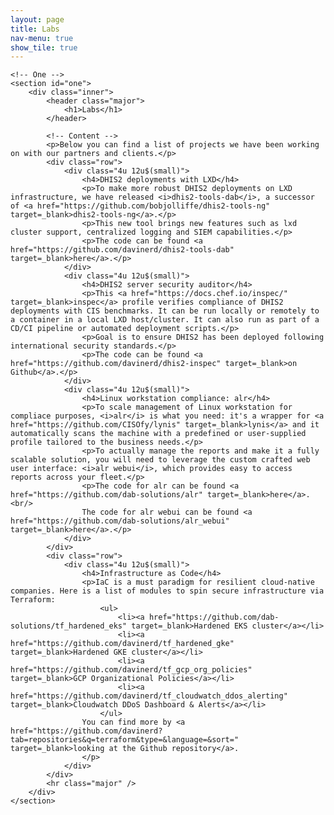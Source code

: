 ```yaml
---
layout: page
title: Labs
nav-menu: true
show_tile: true
---
```


<!-- Main -->
<div id="main" class="alt">

    <!-- One -->
    <section id="one">
        <div class="inner">
            <header class="major">
                <h1>Labs</h1>
            </header>

            <!-- Content -->
            <p>Below you can find a list of projects we have been working on with our partners and clients.</p>
            <div class="row">
                <div class="4u 12u$(small)">
                    <h4>DHIS2 deployments with LXD</h4>
                    <p>To make more robust DHIS2 deployments on LXD infrastructure, we have released <i>dhis2-tools-dab</i>, a successor of <a href="https://github.com/bobjolliffe/dhis2-tools-ng" target=_blank>dhis2-tools-ng</a>.</p>
                    <p>This new tool brings new features such as lxd cluster support, centralized logging and SIEM capabilities.</p>
                    <p>The code can be found <a href="https://github.com/davinerd/dhis2-tools-dab" target=_blank>here</a>.</p>
                </div>
                <div class="4u 12u$(small)">
                    <h4>DHIS2 server security auditor</h4>
                    <p>This <a href="https://docs.chef.io/inspec/" target=_blank>inspec</a> profile verifies compliance of DHIS2 deployments with CIS benchmarks. It can be run locally or remotely to a container in a local LXD host/cluster. It can also run as part of a CD/CI pipeline or automated deployment scripts.</p>
                    <p>Goal is to ensure DHIS2 has been deployed following international security standards.</p>
                    <p>The code can be found <a href="https://github.com/davinerd/dhis2-inspec" target=_blank>on Github</a>.</p>
                </div>
                <div class="4u 12u$(small)">
                    <h4>Linux workstation compliance: alr</h4>
                    <p>To scale management of Linux workstation for compliace purposes, <i>alr</i> is what you need: it's a wrapper for <a href="https://github.com/CISOfy/lynis" target=_blank>lynis</a> and it automatically scans the machine with a predefined or user-supplied profile tailored to the business needs.</p>
                    <p>To actually manage the reports and make it a fully scalable solution, you will need to leverage the custom crafted web user interface: <i>alr webui</i>, which provides easy to access reports across your fleet.</p>
                    <p>The code for alr can be found <a href="https://github.com/dab-solutions/alr" target=_blank>here</a>.<br/>
                    The code for alr webui can be found <a href="https://github.com/dab-solutions/alr_webui" target=_blank>here</a>.</p>
                </div>
            </div>
            <div class="row">
                <div class="4u 12u$(small)">
                    <h4>Infrastructure as Code</h4>
                    <p>IaC is a must paradigm for resilient cloud-native companies. Here is a list of modules to spin secure infrastructure via Terraform:
                        <ul>
                            <li><a href="https://github.com/dab-solutions/tf_hardened_eks" target=_blank>Hardened EKS cluster</a></li>
                            <li><a href="https://github.com/davinerd/tf_hardened_gke" target=_blank>Hardened GKE cluster</a></li>
                            <li><a href="https://github.com/davinerd/tf_gcp_org_policies" target=_blank>GCP Organizational Policies</a></li>
                            <li><a href="https://github.com/davinerd/tf_cloudwatch_ddos_alerting" target=_blank>Cloudwatch DDoS Dashboard & Alerts</a></li>
                        </ul>
                    You can find more by <a href="https://github.com/davinerd?tab=repositories&q=terraform&type=&language=&sort=" target=_blank>looking at the Github repository</a>.
                    </p>
                </div>
            </div>
            <hr class="major" />
        </div>
    </section>
</div>